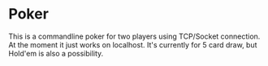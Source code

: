 # Poker

This is a commandline poker for two players using TCP/Socket connection. At the moment it just works on localhost.
It's currently for 5 card draw, but Hold'em is also a possibility.
